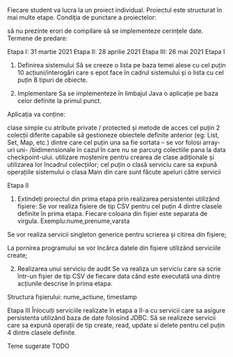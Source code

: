 Fiecare student va lucra la un proiect individual. Proiectul este structurat în mai multe etape. Condiția de punctare a proiectelor:

să nu prezinte erori de compilare
să se implementeze cerințele date.
Termene de predare:

Etapa I​: 31 martie 2021
Etapa II​: 28 aprilie 2021
Etapa III: 26 mai 2021
Etapa I
1) Definirea sistemului
Să se creeze o lista pe baza temei alese cu cel puțin 10 acțiuni/interogări care s epot face în cadrul sistemului și o lista cu cel puțin 8 tipuri de obiecte.

2) Implementare
Sa se implementeze în limbajul Java o aplicație pe baza celor definite la primul punct.

Aplicația va conține:

clase simple cu atribute private / protected și metode de acces
cel puțin 2 colecții diferite capabile să gestioneze obiectele definite anterior (eg: List, Set, Map, etc.) dintre care cel puțin una sa fie sortata – se vor folosi array-uri uni- /bidimensionale în cazul în care nu se parcurg colectiile pana la data checkpoint-ului.
utilizare moștenire pentru crearea de clase adiționale și utilizarea lor încadrul colecțiilor;
cel puțin o clasă serviciu care sa expună operațiile sistemului
o clasa Main din care sunt făcute apeluri către servicii

Etapa II
1) Extindeți proiectul din prima etapa prin realizarea persistentei utilizând fișiere:
Se vor realiza fișiere de tip CSV pentru cel puțin 4 dintre clasele definite în prima etapa. Fiecare coloana din fișier este separata de virgula. Exemplu:nume,prenume,varsta

Se vor realiza servicii singleton generice pentru scrierea și citirea din fișiere;

La pornirea programului se vor încărca datele din fișiere utilizând serviciile create;

2) Realizarea unui serviciu de audit
Se va realiza un serviciu care sa scrie într-un fișier de tip CSV de fiecare data când este executată una dintre acțiunile descrise în prima etapa.

Structura fișierului: nume_actiune, timestamp

Etapa III
Înlocuiți serviciile realizate în etapa a II-a cu servicii care sa asigure persistenta utilizând baza de date folosind JDBC.
Să se realizeze servicii care sa expună operații de tip create, read, update si delete pentru cel puțin 4 dintre clasele definite.

Teme sugerate
TODO
